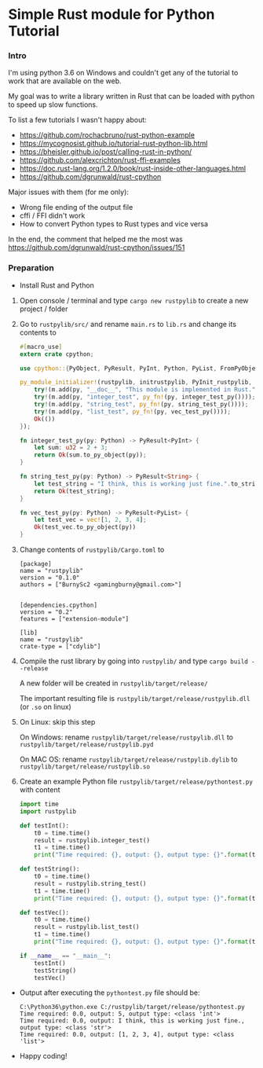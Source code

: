 # Simple Rust module for Python Tutorial

### Intro

I'm using python 3.6 on Windows and couldn't get any of the tutorial to work that are available on the web.
 
My goal was to write a library written in Rust that can be loaded with python to speed up slow functions.

To list a few tutorials I wasn't happy about:

- https://github.com/rochacbruno/rust-python-example
- https://mycognosist.github.io/tutorial-rust-python-lib.html
- https://bheisler.github.io/post/calling-rust-in-python/
- https://github.com/alexcrichton/rust-ffi-examples
- https://doc.rust-lang.org/1.2.0/book/rust-inside-other-languages.html
- https://github.com/dgrunwald/rust-cpython

Major issues with them (for me only):
- Wrong file ending of the output file
- cffi / FFI didn't work
- How to convert Python types to Rust types and vice versa

In the end, the comment that helped me the most was https://github.com/dgrunwald/rust-cpython/issues/151

### Preparation

- Install Rust and Python
1) Open console / terminal and type `cargo new rustpylib` to create a new project / folder
2) Go to `rustpylib/src/` and rename `main.rs` to `lib.rs` and change its contents to 
    ```rust
    #[macro_use]
    extern crate cpython;
    
    use cpython::{PyObject, PyResult, PyInt, Python, PyList, FromPyObject, ToPyObject};
    
    py_module_initializer!(rustpylib, initrustpylib, PyInit_rustpylib, |py, m| {
        try!(m.add(py, "__doc__", "This module is implemented in Rust."));
        try!(m.add(py, "integer_test", py_fn!(py, integer_test_py())));
        try!(m.add(py, "string_test", py_fn!(py, string_test_py())));
        try!(m.add(py, "list_test", py_fn!(py, vec_test_py())));
        Ok(())
    });
    
    fn integer_test_py(py: Python) -> PyResult<PyInt> {
        let sum: u32 = 2 + 3;
        return Ok(sum.to_py_object(py));
    }
    
    fn string_test_py(py: Python) -> PyResult<String> {
        let test_string = "I think, this is working just fine.".to_string();
        return Ok(test_string);
    }
    
    fn vec_test_py(py: Python) -> PyResult<PyList> {
        let test_vec = vec![1, 2, 3, 4];
        Ok(test_vec.to_py_object(py))
    }
    ```
3) Change contents of `rustpylib/Cargo.toml` to 
    ```
    [package]
    name = "rustpylib"
    version = "0.1.0"
    authors = ["BurnySc2 <gamingburny@gmail.com>"]
    
    
    [dependencies.cpython]
    version = "0.2"
    features = ["extension-module"]
    
    [lib]
    name = "rustpylib"
    crate-type = ["cdylib"]
    ```

4) Compile the rust library by going into `rustpylib/` and type `cargo build --release`

    A new folder will be created in `rustpylib/target/release/`
    
    The important resulting file is `rustpylib/target/release/rustpylib.dll` (or `.so` on linux)

5) On Linux: skip this step
 
    On Windows: rename `rustpylib/target/release/rustpylib.dll` to `rustpylib/target/release/rustpylib.pyd` 
    
    On MAC OS: rename `rustpylib/target/release/rustpylib.dylib` to `rustpylib/target/release/rustpylib.so`
    
6) Create an example Python file `rustpylib/target/release/pythontest.py` with content
    ```python
    import time
    import rustpylib
    
    def testInt():
        t0 = time.time()
        result = rustpylib.integer_test()
        t1 = time.time()
        print("Time required: {}, output: {}, output type: {}".format(t1-t0, result, type(result)))
    
    def testString():
        t0 = time.time()
        result = rustpylib.string_test()
        t1 = time.time()
        print("Time required: {}, output: {}, output type: {}".format(t1-t0, result, type(result)))
    
    def testVec():
        t0 = time.time()
        result = rustpylib.list_test()
        t1 = time.time()
        print("Time required: {}, output: {}, output type: {}".format(t1-t0, result, type(result)))
    
    if __name__ == "__main__":
        testInt()
        testString()
        testVec()
    ```

- Output after executing the `pythontest.py` file should be:
    ```
    C:\Python36\python.exe C:/rustpylib/target/release/pythontest.py
    Time required: 0.0, output: 5, output type: <class 'int'>
    Time required: 0.0, output: I think, this is working just fine., output type: <class 'str'>
    Time required: 0.0, output: [1, 2, 3, 4], output type: <class 'list'>
    ```
- Happy coding!
